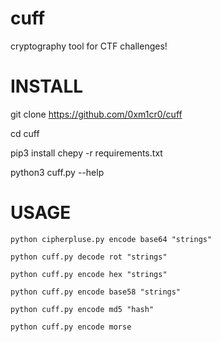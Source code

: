 # cuff 
cryptography tool for CTF challenges! 


# INSTALL 
git clone https://github.com/0xm1cr0/cuff

cd cuff

pip3 install chepy -r requirements.txt

python3 cuff.py --help 


# USAGE  

```
python cipherpluse.py encode base64 "strings"
```
```
python cuff.py decode rot "strings"
```
```
python cuff.py encode hex "strings"
```
```
python cuff.py encode base58 "strings"
```
```
python cuff.py encode md5 "hash"
```
```
python cuff.py encode morse
```

